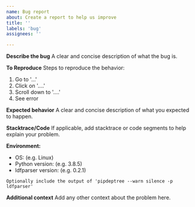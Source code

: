 ```yaml
---
name: Bug report
about: Create a report to help us improve
title: ''
labels: 'bug'
assignees: ''

---
```


**Describe the bug**
A clear and concise description of what the bug is.

**To Reproduce**
Steps to reproduce the behavior:

1. Go to '...'
2. Click on '....'
3. Scroll down to '....'
4. See error

**Expected behavior**
A clear and concise description of what you expected to happen.

**Stacktrace/Code**
If applicable, add stacktrace or code segments to help explain your problem.

**Environment:**

+ OS: (e.g. Linux)
+ Python version: (e.g. 3.8.5)
+ ldfparser version: (e.g. 0.2.1)

```text
Optionally include the output of 'pipdeptree --warn silence -p ldfparser'
```

**Additional context**
Add any other context about the problem here.
